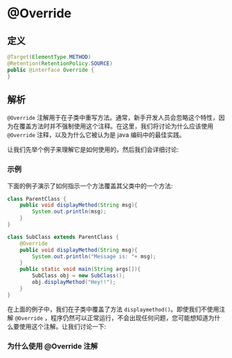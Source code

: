 # @Override

## 定义

```java
@Target(ElementType.METHOD)
@Retention(RetentionPolicy.SOURCE)
public @interface Override {
}
```

## 解析

`@Override` 注解用于在子类中重写方法。通常，新手开发人员会忽略这个特性，因为在覆盖方法时并不强制使用这个注释。在这里，我们将讨论为什么应该使用 `@Override` 注释，以及为什么它被认为是 java 编码中的最佳实践。

让我们先举个例子来理解它是如何使用的，然后我们会详细讨论:

### 示例

下面的例子演示了如何指示一个方法覆盖其父类中的一个方法:

```java
class ParentClass {
    public void displayMethod(String msg){
        System.out.println(msg);
    }
}

class SubClass extends ParentClass {
    @Override
    public void displayMethod(String msg){
        System.out.println("Message is: "+ msg);
    }
    public static void main(String args[]){
        SubClass obj = new SubClass();
        obj.displayMethod("Hey!!");
    }
}
```

在上面的例子中，我们在子类中覆盖了方法 `displaymethod()`。即使我们不使用注解 `@Override` ，程序仍然可以正常运行，不会出现任何问题，您可能想知道为什么要使用这个注解。让我们讨论一下:

### 为什么使用 @Override 注解





